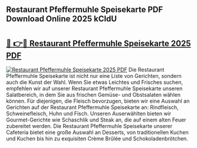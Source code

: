 ## Restaurant Pfeffermuhle Speisekarte PDF Download Online 2025 kCIdU

# <h2><a href="http://gc8vdw3.nevu.top/?p=Restaurant+Pfeffermuhle+Speisekarte">🔗 👉🔴 Restaurant Pfeffermuhle Speisekarte 2025 PDF</a></h2>

[![Restaurant Pfeffermuhle Speisekarte 2025 PDF](https://i.imgur.com/dBaPXMq.png)](http://gc8vdw3.nevu.top/?p=Restaurant+Pfeffermuhle+Speisekarte)
Die Restaurant Pfeffermuhle Speisekarte ist nicht nur eine Liste von Gerichten, sondern auch die Kunst der Wahl. Wenn Sie etwas Leichtes und Frisches suchen, empfehlen wir auf unserer Restaurant Pfeffermuhle Speisekarte unseren Salatbereich, in dem Sie aus frischen Gemüse- und Obstsalaten wählen können. Für diejenigen, die Fleisch bevorzugen, bieten wir eine Auswahl an Gerichten auf der Restaurant Pfeffermuhle Speisekarte an: Rindfleisch, Schweinefleisch, Huhn und Fisch. Unseren Auserwählten bieten wir Gourmet-Gerichte wie Schaschlik und Steak an, die auf einem alten Feuer zubereitet werden. Die Restaurant Pfeffermuhle Speisekarte unserer Cafeteria bietet eine große Auswahl an Desserts, von traditionellen Kuchen und Kuchen bis hin zu exquisiten Crème Brûlée und Schokoladenbrötchen.
